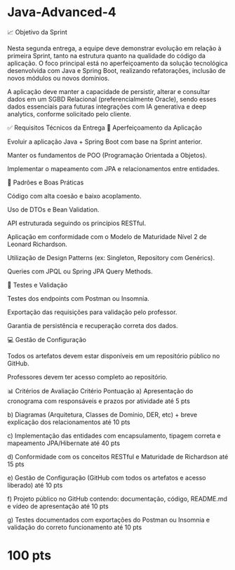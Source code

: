 # Java-Advanced-4

📈 Objetivo da Sprint

Nesta segunda entrega, a equipe deve demonstrar evolução em relação à primeira Sprint, tanto na estrutura quanto na qualidade do código da aplicação. O foco principal está no aperfeiçoamento da solução tecnológica desenvolvida com Java e Spring Boot, realizando refatorações, inclusão de novos módulos ou novos domínios.

A aplicação deve manter a capacidade de persistir, alterar e consultar dados em um SGBD Relacional (preferencialmente Oracle), sendo esses dados essenciais para futuras integrações com IA generativa e deep analytics, conforme solicitado pelo cliente.

✅ Requisitos Técnicos da Entrega
🔧 Aperfeiçoamento da Aplicação

Evoluir a aplicação Java + Spring Boot com base na Sprint anterior.

Manter os fundamentos de POO (Programação Orientada a Objetos).

Implementar o mapeamento com JPA e relacionamentos entre entidades.

📌 Padrões e Boas Práticas

Código com alta coesão e baixo acoplamento.

Uso de DTOs e Bean Validation.

API estruturada seguindo os princípios RESTful.

Aplicação em conformidade com o Modelo de Maturidade Nível 2 de Leonard Richardson.

Utilização de Design Patterns (ex: Singleton, Repository com Genérics).

Queries com JPQL ou Spring JPA Query Methods.

🧪 Testes e Validação

Testes dos endpoints com Postman ou Insomnia.

Exportação das requisições para validação pelo professor.

Garantia de persistência e recuperação correta dos dados.

💻 Gestão de Configuração

Todos os artefatos devem estar disponíveis em um repositório público no GitHub.

Professores devem ter acesso completo ao repositório.

📊 Critérios de Avaliação
Critério	Pontuação
a) Apresentação do cronograma com responsáveis e prazos por atividade	até 5 pts 

b) Diagramas (Arquitetura, Classes de Domínio, DER, etc) + breve explicação dos relacionamentos	até 10 pts

c) Implementação das entidades com encapsulamento, tipagem correta e mapeamento JPA/Hibernate	até 40 pts

d) Conformidade com os conceitos RESTful e Maturidade de Richardson	até 15 pts

e) Gestão de Configuração (GitHub com todos os artefatos e acesso liberado)	até 10 pts

f) Projeto público no GitHub contendo: documentação, código, README.md e vídeo de apresentação	até 10 pts

g) Testes documentados com exportações do Postman ou Insomnia e validação do correto funcionamento	até 10 pts
# 100 pts

